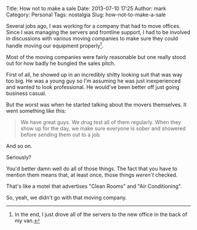 Title: How not to make a sale
Date: 2013-07-10 17:25
Author: mark
Category: Personal
Tags: nostalgia
Slug: how-not-to-make-a-sale

Several jobs ago, I was working for a company that had to move offices. Since I was managing the servers and frontline support, I had to be involved in discussions with various moving companies to make sure they could handle moving our equipment properly[^1].

Most of the moving companies were fairly reasonable but one really stood out for how badly he bungled the sales pitch.

First of all, he showed up in an incredibly shitty looking suit that was way too big. He was a young guy so I'm assuming he was just inexperienced and wanted to look professional. He would've been better off just going business casual.

But the worst was when he started talking about the movers themselves. It went something like this:

> We have great guys. We drug test all of them regularly. When they show up for the day, we make sure everyone is sober and showered before sending them out to a job.

And so on.

Seriously?

You'd better damn well do all of those things. The fact that you have to mention them means that, at least once, those things *weren't* checked.

That's like a motel that advertises "Clean Rooms" and "Air Conditioning".

So, yeah, we didn't go with that moving company.

[^1]: In the end, I just drove all of the servers to the new office in the back of my van.
